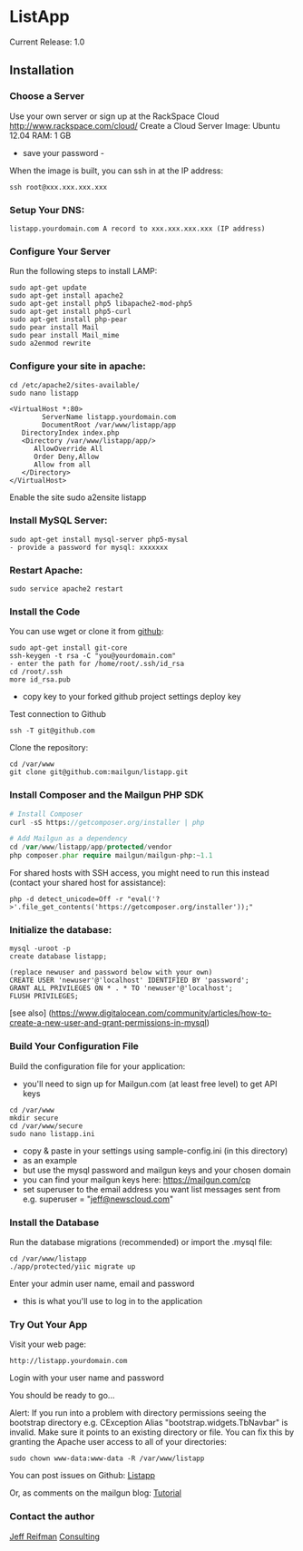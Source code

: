 ListApp
===========

Current Release: 1.0

Installation
------------

### Choose a Server
Use your own server or sign up at the RackSpace Cloud
http://www.rackspace.com/cloud/
Create a Cloud Server
Image: Ubuntu 12.04
RAM: 1 GB
- save your password -

When the image is built, you can ssh in at the IP address:
```
ssh root@xxx.xxx.xxx.xxx
```

### Setup Your DNS:
```
listapp.yourdomain.com A record to xxx.xxx.xxx.xxx (IP address)
```

### Configure Your Server
Run the following steps to install LAMP:

```
sudo apt-get update
sudo apt-get install apache2
sudo apt-get install php5 libapache2-mod-php5
sudo apt-get install php5-curl
sudo apt-get install php-pear
sudo pear install Mail
sudo pear install Mail_mime
sudo a2enmod rewrite
```

### Configure your site in apache:
```
cd /etc/apache2/sites-available/
sudo nano listapp
```
```
<VirtualHost *:80>
        ServerName listapp.yourdomain.com
        DocumentRoot /var/www/listapp/app 
   DirectoryIndex index.php
   <Directory /var/www/listapp/app/>
      AllowOverride All
      Order Deny,Allow
      Allow from all
   </Directory>
</VirtualHost>
```

Enable the site
sudo a2ensite listapp

### Install MySQL Server:
```
sudo apt-get install mysql-server php5-mysal
- provide a password for mysql: xxxxxxx
```

### Restart Apache:
```
sudo service apache2 restart
```
### Install the Code

You can use wget or clone it from [github](https://github.com/mailgun/listapp):
```
sudo apt-get install git-core
ssh-keygen -t rsa -C "you@yourdomain.com"
- enter the path for /home/root/.ssh/id_rsa
cd /root/.ssh
more id_rsa.pub
```
- copy key to your forked github project settings deploy key

Test connection to Github
```
ssh -T git@github.com
```
Clone the repository:
```
cd /var/www
git clone git@github.com:mailgun/listapp.git
```

### Install Composer and the Mailgun PHP SDK

```PHP
# Install Composer
curl -sS https://getcomposer.org/installer | php

# Add Mailgun as a dependency
cd /var/www/listapp/app/protected/vendor
php composer.phar require mailgun/mailgun-php:~1.1
``` 

For shared hosts with SSH access, you might need to run this instead (contact 
your shared host for assistance): 
```
php -d detect_unicode=Off -r "eval('?>'.file_get_contents('https://getcomposer.org/installer'));"
```

### Initialize the database:
```
mysql -uroot -p
create database listapp;

(replace newuser and password below with your own)
CREATE USER 'newuser'@'localhost' IDENTIFIED BY 'password';
GRANT ALL PRIVILEGES ON * . * TO 'newuser'@'localhost';
FLUSH PRIVILEGES;
```
[see also] (https://www.digitalocean.com/community/articles/how-to-create-a-new-user-and-grant-permissions-in-mysql)

### Build Your Configuration File

Build the configuration file for your application:
- you'll need to sign up for Mailgun.com (at least free level) to get API keys
```
cd /var/www
mkdir secure
cd /var/www/secure
sudo nano listapp.ini
```
- copy & paste in your settings using sample-config.ini (in this directory)
- as an example
- but use the mysql password and mailgun keys and your chosen domain
- you can find your mailgun keys here: https://mailgun.com/cp
- set superuser to the email address you want list messages sent from
e.g. superuser = "jeff@newscloud.com"

### Install the Database
Run the database migrations (recommended) or import the .mysql file:
```
cd /var/www/listapp
./app/protected/yiic migrate up
```
Enter your admin user name, email and password
- this is what you'll use to log in to the application

### Try Out Your App
Visit your web page:
```
http://listapp.yourdomain.com
```
Login with your user name and password

You should be ready to go...

Alert: If you run into a problem with directory permissions seeing the bootstrap directory e.g. CException Alias "bootstrap.widgets.TbNavbar" is invalid. Make sure it points to an existing directory or file. You can fix this by granting the Apache user access to all of your directories:
```
sudo chown www-data:www-data -R /var/www/listapp
```
You can post issues on Github:
[Listapp](https://github.com/mailgun/listapp/issues)

Or, as comments on the mailgun blog:
[Tutorial](http://blog.mailgun.com/post/turnkey-mailing-list-applet-using-the-mailgun-php-sdk)

### Contact the author
[Jeff Reifman](http://jeffreifman.com/contact) [Consulting](http://jeffreifman.com/consulting)
